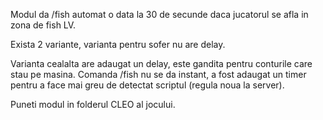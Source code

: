 Modul da /fish automat o data la 30 de secunde daca jucatorul se afla in zona de fish LV.

Exista 2 variante, varianta pentru sofer nu are delay.

Varianta cealalta are adaugat un delay, este gandita pentru conturile care stau pe masina.
Comanda /fish nu se da instant, a fost adaugat un timer pentru a face mai greu de detectat scriptul (regula noua la server).

Puneti modul in folderul CLEO al jocului.
 
